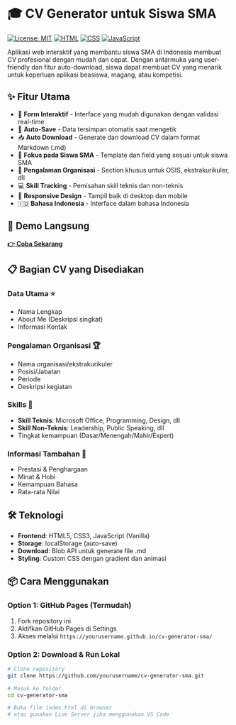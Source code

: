 # 🎓 CV Generator untuk Siswa SMA

[![License: MIT](https://img.shields.io/badge/License-MIT-yellow.svg)](https://opensource.org/licenses/MIT)
[![HTML](https://img.shields.io/badge/HTML-5-orange.svg)](https://developer.mozilla.org/en-US/docs/Web/HTML)
[![CSS](https://img.shields.io/badge/CSS-3-blue.svg)](https://developer.mozilla.org/en-US/docs/Web/CSS)
[![JavaScript](https://img.shields.io/badge/JavaScript-ES6-yellow.svg)](https://developer.mozilla.org/en-US/docs/Web/JavaScript)

Aplikasi web interaktif yang membantu siswa SMA di Indonesia membuat CV profesional dengan mudah dan cepat. Dengan antarmuka yang user-friendly dan fitur auto-download, siswa dapat membuat CV yang menarik untuk keperluan aplikasi beasiswa, magang, atau kompetisi.


## ✨ Fitur Utama

- 📝 **Form Interaktif** - Interface yang mudah digunakan dengan validasi real-time
- 💾 **Auto-Save** - Data tersimpan otomatis saat mengetik
- 📥 **Auto Download** - Generate dan download CV dalam format Markdown (.md)
- 🎯 **Fokus pada Siswa SMA** - Template dan field yang sesuai untuk siswa SMA
- 🏢 **Pengalaman Organisasi** - Section khusus untuk OSIS, ekstrakurikuler, dll
- 💻 **Skill Tracking** - Pemisahan skill teknis dan non-teknis
- 📱 **Responsive Design** - Tampil baik di desktop dan mobile
- 🇮🇩 **Bahasa Indonesia** - Interface dalam bahasa Indonesia

## 🚀 Demo Langsung

[**👉 Coba Sekarang**](https://cv-generator-sma.vercel.app/)

## 📋 Bagian CV yang Disediakan

### Data Utama ⭐
- Nama Lengkap
- About Me (Deskripsi singkat)
- Informasi Kontak

### Pengalaman Organisasi 🏆
- Nama organisasi/ekstrakurikuler
- Posisi/Jabatan
- Periode
- Deskripsi kegiatan

### Skills 💼
- **Skill Teknis**: Microsoft Office, Programming, Design, dll
- **Skill Non-Teknis**: Leadership, Public Speaking, dll
- Tingkat kemampuan (Dasar/Menengah/Mahir/Expert)

### Informasi Tambahan 🌟
- Prestasi & Penghargaan
- Minat & Hobi
- Kemampuan Bahasa
- Rata-rata Nilai

## 🛠️ Teknologi

- **Frontend**: HTML5, CSS3, JavaScript (Vanilla)
- **Storage**: localStorage (auto-save)
- **Download**: Blob API untuk generate file .md
- **Styling**: Custom CSS dengan gradient dan animasi

## 📦 Cara Menggunakan

### Option 1: GitHub Pages (Termudah)
1. Fork repository ini
2. Aktifkan GitHub Pages di Settings
3. Akses melalui `https://yourusername.github.io/cv-generator-sma/`

### Option 2: Download & Run Lokal
```bash
# Clone repository
git clone https://github.com/yourusername/cv-generator-sma.git

# Masuk ke folder
cd cv-generator-sma

# Buka file index.html di browser
# atau gunakan Live Server jika menggunakan VS Code